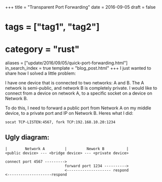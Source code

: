 +++
title = "Transparent Port Forwarding"
date = 2016-09-05
draft = false
# tags = ["tag1", "tag2"]
# category = "rust"
aliases = ["update/2016/09/05/quick-port-forwarding.html"]
in_search_index = true
template = "blog_post.html"
+++
I just wanted to share how I solved a little problem:

I have one device that is connected to two networks: A and B. The A network is semi-public, and network B is completely private. I would like to connect from a device on network A, to a specific socket on a device on Network B.

To do this, I need to forward a public port from Network A on my middle device, to a private port and IP on Network B. Heres what I did:

<!-- more -->

```bash
socat TCP-LISTEN:4567, fork TCP:192.168.10.20:1234
```

## Ugly diagram:

```
|        Network A         |         Nework B          |
<public device> --- <bridge device> --- <private device>

connect port 4567 --------->
                           forward port 1234 ---------->
                           <-------------------- respond
<--------------------respond
```